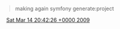 > making again symfony generate:project

<img src="/media/tweet.ico" width="12" /> [Sat Mar 14 20:42:26 +0000 2009](https://twitter.com/eduplessis/status/1328517421)